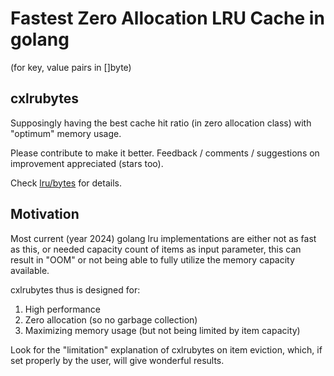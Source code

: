 # Fastest Zero Allocation LRU Cache in golang 
(for key, value pairs in []byte)

## cxlrubytes

Supposingly having the best cache hit ratio (in zero allocation class) with "optimum" memory usage.

Please contribute to make it better.
Feedback / comments / suggestions on improvement appreciated (stars too).

Check [lru/bytes](https://github.com/cloudxaas/gocache/tree/main/lru/bytes) for details.

## Motivation

Most current (year 2024) golang lru implementations are either not as fast as this, or needed capacity count of items as input parameter, this can result in "OOM" or not being able to fully utilize the memory capacity available.

cxlrubytes thus is designed for:
1. High performance
2. Zero allocation (so no garbage collection)
3. Maximizing memory usage (but not being limited by item capacity)

Look for the "limitation" explanation of cxlrubytes on item eviction, which, if set properly by the user, will give wonderful results.
